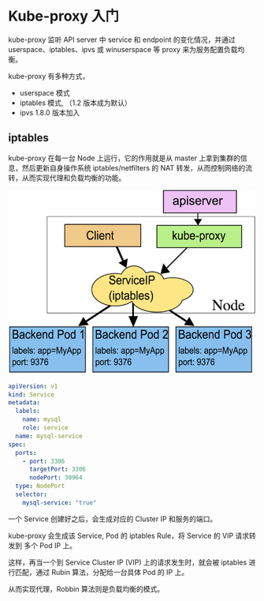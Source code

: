 # Kube-proxy 入门


kube-proxy 监听 API server 中 service 和 endpoint 的变化情况，并通过 userspace、iptables、ipvs 或 winuserspace 等 proxy 来为服务配置负载均衡。

kube-proxy 有多种方式，

- userspace 模式
- iptables 模式, （1.2 版本成为默认）
- ipvs 1.8.0 版本加入



## iptables

kube-proxy 在每一台 Node 上运行，它的作用就是从 master 上拿到集群的信息，然后更新自身操作系统 iptables/netfilters 的 NAT 转发，从而控制网络的流转，从而实现代理和负载均衡的功能。

![](./assets/services-iptables.jpg)


``` yaml
apiVersion: v1
kind: Service
metadata:
  labels:
    name: mysql
    role: service
  name: mysql-service
spec:
  ports:
    - port: 3306
      targetPort: 3306
      nodePort: 30964
  type: NodePort
  selector:
    mysql-service: "true"
```

一个 Service 创建好之后，会生成对应的 Cluster IP 和服务的端口。

kube-proxy 会生成该 Service, Pod 的 iptables Rule，将 Service 的 VIP 请求转发到 多个 Pod IP 上。

这样，再当一个到 Service Cluster IP (VIP) 上的请求发生时，就会被 iptables 进行匹配，通过 Rubin 算法，分配给一台具体 Pod 的 IP 上。

从而实现代理，Robbin 算法则是负载均衡的模式。




